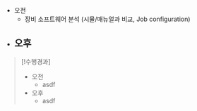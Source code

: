 - 오전
	- 장비 소프트웨어 분석 (시뮬/매뉴얼과 비교, Job configuration)
- 오후
	- 

>[!수행경과]
>- 오전
>	- asdf
>- 오후
>	- asdf